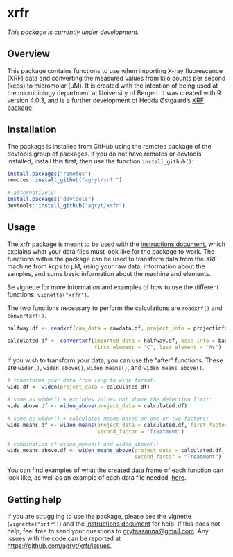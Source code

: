 xrfr
====

*This package is currently under development.*

Overview
--------

This package contains functions to use when importing X-ray fluorescence
(XRF) data and converting the measured values from kilo counts per
second (kcps) to micromolar (µM). It is created with the intention of
being used at the microbiology department at University of Bergen. It
was created with R version 4.0.3, and is a further development of Hedda
Østgaard’s [XRF package](https://github.com/heddaost/XRF).

Installation
------------

The package is installed from GitHub using the remotes package of the
devtools group of packages. If you do not have remotes or devtools
installed, install this first, then use the function `install_github()`:

``` r
install.packages("remotes")
remotes::install_github("agryt/xrfr")

# alternatively:
install.packages("devtools")
devtools::install_github("agryt/xrfr")
```

Usage
-----

The xrfr package is meant to be used with the [instructions
document](https://github.com/agryt/xrfr/blob/master/INSTRUCTIONS.pdf),
which explains what your data files must look like for the package to
work. The functions within the package can be used to transform data
from the XRF machine from kcps to µM, using your raw data, information
about the samples, and some basic information about the machine and
elements.

Se vignette for more information and examples of how to use the
different functions: `vignette("xrfr")`.

The two functions necessary to perform the calculations are `readxrf()`
and `convertxrf()`.

``` r
halfway.df <- readxrf(raw_data = rawdata.df, project_info = projectinfo.df)

calculated.df <- convertxrf(imported_data = halfway.df, base_info = baseinfo.df, year = "2019",
                            first_element = "C", last_element = "As")
```

If you wish to transform your data, you can use the “after” functions.
These are `widen()`, `widen_above()`, `widen_means()`, and
`widen_means_above()`.

``` r
# transforms your data from long to wide format:
wide.df <- widen(project_data = calculated.df)

# same as widen() + excludes values not above the detection limit:
wide.above.df <- widen_above(project_data = calculated.df)

# same as widen() + calculates means based on one or two factors:
wide.means.df <- widen_means(project_data = calculated.df, first_factor = "Day",
                             second_factor = "Treatment")

# combination of widen_means() and widen_above():
wide.means.above.df <- widen_means_above(project_data = calculated.df, first_factor = "Day",
                                         second_factor = "Treatment")
```

You can find examples of what the created data frame of each function
can look like, as well as an example of each data file needed,
[here](https://github.com/agryt/xrfr/tree/master/inst/extdata).

Getting help
------------

If you are struggling to use the package, please see the vignette
(`vignette("xrfr")`) and the [instructions
document](https://github.com/agryt/xrfr/blob/master/INSTRUCTIONS.pdf)
for help. If this does not help, feel free to send your questions to
<a href="mailto:grytaasanna@gmail.com" class="email">grytaasanna@gmail.com</a>.
Any issues with the code can be reported at
<a href="https://github.com/agryt/xrfr/issues" class="uri">https://github.com/agryt/xrfr/issues</a>.
